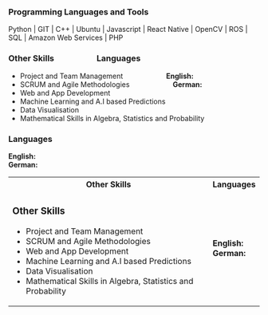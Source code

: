 ### Programming Languages and Tools

Python | GIT | C++ | Ubuntu | Javascript | React Native | OpenCV | ROS | SQL | Amazon Web Services | PHP 

### Other Skills &nbsp;&nbsp;&nbsp;&nbsp;&nbsp;&nbsp;&nbsp;&nbsp;&nbsp;&nbsp;&nbsp;&nbsp;&nbsp;&nbsp;&nbsp;&nbsp;&nbsp;&nbsp;&nbsp;&nbsp; Languages
- Project and Team Management &nbsp;&nbsp;&nbsp;&nbsp;&nbsp;&nbsp;&nbsp;&nbsp;&nbsp;&nbsp;&nbsp;&nbsp;&nbsp;&nbsp;&nbsp;&nbsp;&nbsp;&nbsp;&nbsp;&nbsp; **English:** &nbsp; <span class="icon-star-full"></span><span class="icon-star-full"></span><span class="icon-star-full"></span> <br>
- SCRUM and Agile Methodologies &nbsp;&nbsp;&nbsp;&nbsp;&nbsp;&nbsp;&nbsp;&nbsp;&nbsp;&nbsp;&nbsp;&nbsp;&nbsp;&nbsp;&nbsp;&nbsp;&nbsp;&nbsp;&nbsp;&nbsp; **German:**  &nbsp;<span class="icon-star-full"></span><span class="icon-star-empty"></span><span class="icon-star-empty"></span>
- Web and App Development
- Machine Learning and A.I based Predictions
- Data Visualisation
- Mathematical Skills in Algebra, Statistics and Probability

### Languages 

<!-- **English:** &nbsp; :star::star::star: <br>
**German:**  &nbsp; :star: -->

**English:** &nbsp; <span class="icon-star-full"></span><span class="icon-star-full"></span><span class="icon-star-full"></span> <br>
**German:**  &nbsp;<span class="icon-star-full"></span><span class="icon-star-empty"></span><span class="icon-star-empty"></span>



<table>
<tr>
<th>
Other Skills
</th>
<th>
Languages
</th>
</tr>

<tr>
<td>

<h3> Other Skills </h3>
<ul>
    <li>Project and Team Management</li>
    <li>SCRUM and Agile Methodologies</li>
    <li>Web and App Development</li>
    <li>Machine Learning and A.I based Predictions</li>
    <li>Data Visualisation</li>
    <li>Mathematical Skills in Algebra, Statistics and Probability</li>
</ul>

</td>
<td>

<strong>English:</strong> &nbsp; <span class="icon-star-full"></span><span class="icon-star-full"></span><span class="icon-star-full"></span> <br>
<strong>German:</strong> &nbsp; <span class="icon-star-full"></span><span class="icon-star-full"></span><span class="icon-star-full"></span> 

</td>
</tr>
</table>